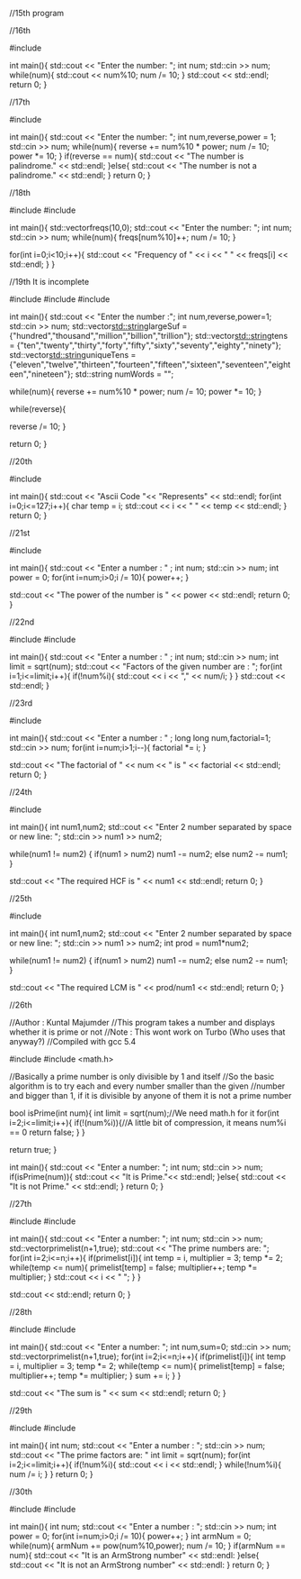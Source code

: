 //15th program


//16th

#include <iostream>

int main(){
std::cout << "Enter the number: ";
int num;
std::cin >> num;
while(num){
std::cout << num%10;
num /= 10;
}
std::cout << std::endl;
return 0;
}

//17th

#include <iostream>

int main(){
std::cout << "Enter the number: ";
int num,reverse,power = 1;
std::cin >> num;
while(num){
reverse += num%10 * power;
num /= 10;
power *= 10;
}
if(reverse == num){
std::cout << "The number is palindrome." << std::endl;
}else{
std::cout << "The number is not a palindrome." << std::endl;
}
return 0;
}

//18th

#include <iostream>
#include <vector>

int main(){
std::vector<int>freqs(10,0);
std::cout << "Enter the number: ";
int num;
std::cin >> num;
while(num){
freqs[num%10]++;
num /= 10;
}

for(int i=0;i<10;i++){
std::cout << "Frequency of " << i << " " << freqs[i] << std::endl;
}
}

//19th It is incomplete

#include <iostream>
#include <vector>
#include <string>

int main(){
std::cout << "Enter the number :";
int num,reverse,power=1;
std::cin >> num;
std::vector<std::string>largeSuf = {"hundred","thousand","million","billion","trillion"};
std::vector<std::string>tens = {"ten","twenty","thirty","forty","fifty","sixty","seventy","eighty","ninety"};
std::vector<std::string>uniqueTens = {"eleven","twelve","thirteen","fourteen","fifteen","sixteen","seventeen","eighteen","nineteen"};
std::string numWords = "";

while(num){
reverse += num%10 * power;
num /= 10;
power *= 10;
}

while(reverse){

reverse /= 10;
}

return 0;
}

//20th

#include <iostream>

int main(){
std::cout << "Ascii Code "<< "Represents" << std::endl;
for(int i=0;i<=127;i++){
char temp = i;
std::cout << i << "          " << temp << std::endl;
}
return 0;
}

//21st

#include <iostream>

int main(){
std::cout << "Enter a number : " ;
int num;
std::cin >> num;
int power = 0;
for(int i=num;i>0;i /= 10){
power++;
}

std::cout << "The power of the number is " << power << std::endl;
return 0;
}

//22nd

#include <iostream>
#include <cmath>

int main(){
std::cout << "Enter a number : " ;
int num;
std::cin >> num;
int limit = sqrt(num);
std::cout << "Factors of the given number are : ";
for(int i=1;i<=limit;i++){
if(!num%i){
std::cout << i << "," << num/i;
}
}
std::cout << std::endl;
}

//23rd

#include <iostream>

int main(){
std::cout << "Enter a number : " ;
long long num,factorial=1;
std::cin >> num;
for(int i=num;i>1;i--){
factorial *= i;
}

std::cout << "The factorial of " << num << " is " << factorial << std::endl;
return 0;
}

//24th

#include <iostream>

int main(){
int num1,num2;
std::cout << "Enter 2 number separated by space or new line: ";
std::cin >> num1 >> num2;

while(num1 != num2)
{
if(num1 > num2)
num1 -= num2;
else
num2 -= num1;
}

std::cout << "The required HCF is " << num1 << std::endl;
return 0;
}

//25th

#include <iostream>

int main(){
int num1,num2;
std::cout << "Enter 2 number separated by space or new line: ";
std::cin >> num1 >> num2;
int prod = num1*num2;

while(num1 != num2)
{
if(num1 > num2)
num1 -= num2;
else
num2 -= num1;
}

std::cout << "The required LCM is " << prod/num1 << std::endl;
return 0;
}

//26th

//Author : Kuntal Majumder
//This program takes a number and displays whether it is prime or not
//Note : This wont work on Turbo (Who uses that anyway?)
//Compiled with gcc 5.4

#include <iostream>
#include <math.h>

//Basically a prime number is only divisible by 1 and itself
//So the basic algorithm is to try each and every number smaller than the given
//number and bigger than 1, if it is divisible by anyone of them it is not a prime number

bool isPrime(int num){
int limit = sqrt(num);//We need math.h for it
for(int i=2;i<=limit;i++){
if(!(num%i)){//A little bit of compression, it means num%i == 0
return false;
}
}

return true;
}

int main(){
std::cout << "Enter a number: ";
int num;
std::cin >> num;
if(isPrime(num)){
std::cout << "It is Prime."<< std::endl;
}else{
std::cout << "It is not Prime." << std::endl;
}
return 0;
}

//27th

#include <iostream>
#include <vector>

int main(){
std::cout << "Enter a number: ";
int num;
std::cin >> num;
std::vector<bool>primelist(n+1,true);
std::cout << "The prime numbers are: ";
for(int i=2;i<=n;i++){
if(primelist[i]){
int temp = i, multiplier = 3;
temp *= 2;
while(temp <= num){
primelist[temp] = false;
multiplier++;
temp *= multiplier;
}
std::cout << i << " ";
}
}

std::cout << std::endl;
return 0;
}

//28th

#include <iostream>
#include <vector>

int main(){
std::cout << "Enter a number: ";
int num,sum=0;
std::cin >> num;
std::vector<bool>primelist(n+1,true);
for(int i=2;i<=n;i++){
if(primelist[i]){
int temp = i, multiplier = 3;
temp *= 2;
while(temp <= num){
primelist[temp] = false;
multiplier++;
temp *= multiplier;
}
sum += i;
}
}

std::cout << "The sum is " << sum << std::endl;
return 0;
}

//29th

#include <iostream>
#include <cmath>

int main(){
int num;
std::cout << "Enter a number : ";
std::cin >> num;
std::cout << "The prime factors are: "
int limit = sqrt(num);
for(int i=2;i<=limit;i++){
if(!num%i){
std::cout << i << std::endl;
}
while(!num%i){
num /= i;
}
}
return 0;
}

//30th

#include <iostream>
#include <cmath>

int main(){
int num;
std::cout << "Enter a number : ";
std::cin >> num;
int power = 0;
for(int i=num;i>0;i /= 10){
power++;
}
int armNum = 0;
while(num){
armNum += pow(num%10,power);
num /= 10;
}
if(armNum == num){
std::cout << "It is an ArmStrong number" << std::endl:
}else{
std::cout << "It is not an ArmStrong number" << std::endl:
}
return 0;
}